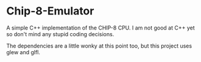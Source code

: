 # Chip-8-Emulator
A simple C++ implementation of the CHIP-8 CPU. I am not good at C++ yet so don't mind any stupid coding decisions.

The dependencies are a little wonky at this point too, but this project uses glew and glfl.
